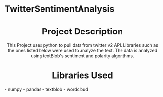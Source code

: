 # TwitterSentimentAnalysis
<h1 align="center">Project Description</h1>
<p align="center">This Project uses python to pull data from twitter v2 API. Libraries such as the ones listed below were used to analyze the text. The data is analyzed using textBlob's sentiment and polarity algorithms. </p>

<h1 align="center">Libraries Used</h1>
- numpy 
- pandas 
- textblob 
- wordcloud  
